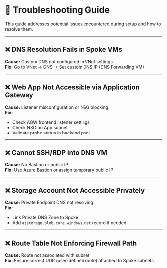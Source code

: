 # 🧩 Troubleshooting Guide

This guide addresses potential issues encountered during setup and how to resolve them.

---

## ❌ DNS Resolution Fails in Spoke VMs
**Cause:** Custom DNS not configured in VNet settings  
**Fix:** Go to VNet → DNS → Set custom DNS IP (DNS Forwarding VM)

---

## ❌ Web App Not Accessible via Application Gateway
**Cause:** Listener misconfiguration or NSG blocking  
**Fix:**
- Check AGW frontend listener settings
- Check NSG on App subnet
- Validate probe status in backend pool

---

## ❌ Cannot SSH/RDP into DNS VM
**Cause:** No Bastion or public IP  
**Fix:** Use Azure Bastion or assign temporary public IP

---

## ❌ Storage Account Not Accessible Privately
**Cause:** Private Endpoint DNS not resolving  
**Fix:**
- Link Private DNS Zone to Spoke
- Add `azstorage.blob.core.windows.net` record if needed

---

## ❌ Route Table Not Enforcing Firewall Path
**Cause:** Route not associated with subnet  
**Fix:** Ensure correct UDR (user-defined route) attached to Spoke subnets

